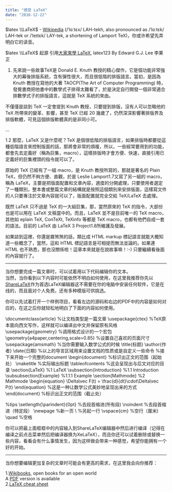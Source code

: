 ```yaml
---
title: "感受 LaTeX"
date: "2016-12-22"
---
```


$latex \\LaTeX$ - [Wikipedia](https://en.wikipedia.org/wiki/LaTeX) (/ˈlɑːtɛx/ LAH-tekh, also pronounced as /ˈlɑːtɛk/ LAH-tek or /ˈleɪtɛk/ LAY-tek, a shortening of Lamport TeX)，你或许希望先弄明白它的读音。

$latex \\LaTeX$ 起源 引用[大家來學 LaTeX](http://jupiter.math.nctu.edu.tw/~smchang/latex/latex123.pdf), latex123 By Edward G.J. Lee 李果正

1. 先來說一些故事TeX是 Donald E. Knuth 教授的精心傑作，它是個功能非常強大的幕後排版系統，含有彈性很大，而且很低階的排版語言。當初，是因為 Knuth 教授在寫他的大著 TAOCP(The Art of Computer Programming) 時，發覺書商把他書中的數學式子排得太難看了，於是決定自行開發一個非常適合排數學式子的排版語言，這就是 TeX 系統的來由。

不僅僅是談到 TeX 一定會提到 Knuth 教授，只要提到排版，沒有人可以忽略他的 TeX 所帶來的變革、影響，甚至 TeX 已經 20 幾歲了，仍然深深影響著排版界及排版軟體，可見這個排版軟體真的是非同小可。

…

1.2 那麼，LaTeX 又是什麼呢？TeX 是個很低階的排版語言，如果排版時都要從這種低階語言來控制版面的話，那將會非常的煩複，所以，一些經常要用到的功能，都會先去定義好（稱為巨集，macro），這樣排版時才會方便、快速，直接引用已定義好的巨集裡頭的指令就可以了。

原始的 TeX 已經有了一組 macro，是 Knuth 教授所寫的，那就是著名的 Plain TeX，但仍然不夠方便、直觀，於是 Leslie Lamport1.7又寫了另一組的 macro，稱為 LaTeX，主要是把版面配置和文章內容，適度的分開處理，只要使用者選定了一種類別，整本書或整篇文章的結構就是按照這個類別來安排版面，這樣寫文件的人只要專注於文章內容就可以了，版面配置就完全交給 TeX/LaTeX 去處理。

既然 LaTeX 只不過是 TeX 的一大組巨集，那，當然原來的 TeX 的指令，大部份也是可以用在 LaTeX 文稿當中的。而且，LaTeX 並不是目前唯一的 TeX macro，其他如 eplain TeX, ConTeXt, TeXinfo 等都是 TeX macro，也都有他們自成一套的語法。目前的 LaTeX 由 LaTeX 3 Project1.8所維護及發展。

如果談到這裡，你還是霧煞煞的話，類比成 HTML markup 標記語言就能大概知道一些概念了，當然，這和 HTML 標記語言是可相提而無法並論的。如果連 HTML 也不熟悉，那也沒關係啦！這章本來就是在說故事嘛！:-) 只要繼續看後面的內容就行了。

* * *

当你想要完成一篇文章时，可以试着用以下代码编辑你的文本。  
当然，当你看到以下内容时可能依然不明白如何使用，在这里我推荐你先以[ShareLaTeX](https://www.sharelatex.com/)作为首选LaTeX编辑器这不需要在你的电脑中安装任何软件，它是在线的，而且面对个人免费。还有多种模版可供挑选。

你可以先试着打开一个样例项目，看看左边的源码和右边的PDF中的内容是如何对应的，在这之后你就轻松地明白了下面的内容如何使用。

\\documentclass{article} 
%让文档类型是一篇文章
\\usepackage{ctex} 
%TeX原本面向西文写作，这样就可以编译出中文并保留原有风格
\\usepackage{geometry} 
%调用格式设计的一个宏包
\\geometry{a4paper,centering,scale=0.85}
%设置自己喜欢的页面尺寸
\\usepackage{amsmath} 
%当你需要输入数学公式的时候
\\title{标题}
\\author{作者}
\\date{日期}
%以上的导言区域用来设置文档的性质或是自定义一些命令
%接下来开始一个完整的document
\\begin{document} 
%标识出正文的范围（起始处）
\\maketitle 
%实际输出标题
\\tableofcontents 
%这会呈现出与后文对应的目录
\\section{LaTeX} %1 LaTeX
\\subsection{Introduction} %1.1 Introduction
\\subsubsection{Example} %1.1.1 Example
\\section{Mathmode} %2 Mathmode
\\begin{equation}
\\Delta\\vec F(t) = \\frac{d}{dt}\\cdot\\Delta\\vec P(t)
\\end{equation}
%这是一种让数学公式美妙地呈现出来的方式
\\end{document}
%标识出正文的范围（截止处）

%tips
\\setlength{\\parindent}{0pt} %去段首缩进(所有段)
\\noindent %去段首缩进（特定段）
\\newpage %新一页
\\ %另起一行
\\vspace{cm} %空行（厘米)
\\quad %空格

你可以把最上面框框中的内容输入到ShareLaTeX编辑器中然后进行编译（记得在编译之前点击菜单然后把编译器换为XeLaTeX），而且你还可以试着删除或替换一些内容，看看会有什么事情发生，因为这样做会带来一种感觉，希望你能拥有一个好的开始。

* * *

当你想要编辑更加复杂的文章时可能会有更高的需求，在这里我会向你推荐：

1.[Wikibooks](https://en.wikipedia.org/wiki/LaTeX), open books for an open world  
A [PDF](https://upload.wikimedia.org/wikipedia/commons/2/2d/LaTeX.pdf) version is available  
2.[LaTeX cheat sheet](https://wch.github.io/latexsheet/)
